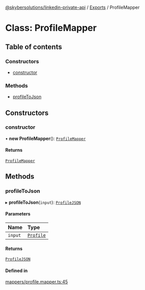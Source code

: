 [@skybersolutions/linkedin-private-api](../README.md) / [Exports](../modules.md) / ProfileMapper

# Class: ProfileMapper

## Table of contents

### Constructors

- [constructor](ProfileMapper.md#constructor)

### Methods

- [profileToJson](ProfileMapper.md#profiletojson)

## Constructors

### constructor

• **new ProfileMapper**(): [`ProfileMapper`](ProfileMapper.md)

#### Returns

[`ProfileMapper`](ProfileMapper.md)

## Methods

### profileToJson

▸ **profileToJson**(`input`): [`ProfileJSON`](../interfaces/ProfileJSON.md)

#### Parameters

| Name | Type |
| :------ | :------ |
| `input` | [`Profile`](../interfaces/Profile.md) |

#### Returns

[`ProfileJSON`](../interfaces/ProfileJSON.md)

#### Defined in

[mappers/profile.mapper.ts:45](https://github.com/SkyberSolutions/linkedin-private-api/blob/c247a0c/src/mappers/profile.mapper.ts#L45)

